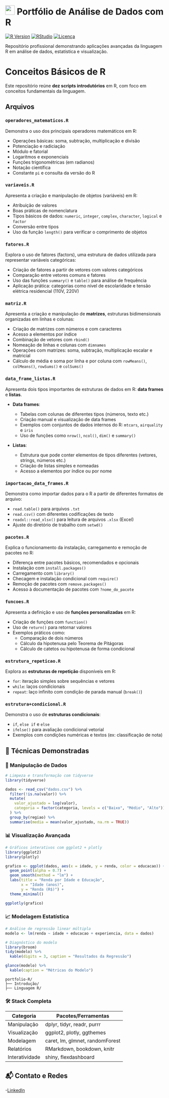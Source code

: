 # <img src="https://www.r-project.org/logo/Rlogo.png" width="30" height="30"> Portfólio de Análise de Dados com R

[![R Version](https://img.shields.io/badge/R-4.3.2+-276DC3?logo=r&logoColor=white)](https://www.r-project.org/)
[![RStudio](https://img.shields.io/badge/RStudio-2023.12+-75AADB?logo=rstudio)](https://www.rstudio.com/)
[![Licença](https://img.shields.io/badge/Licença-MIT-green)](LICENSE)

Repositório profissional demonstrando aplicações avançadas da linguagem R em análise de dados, estatística e visualização.
# Conceitos Básicos de R

Este repositório reúne **dez scripts introdutórios** em R, com foco em conceitos fundamentais da linguagem.

## Arquivos

### `operadores_matematicos.R`

Demonstra o uso dos principais operadores matemáticos em R:

- Operações básicas: soma, subtração, multiplicação e divisão  
- Potenciação e radiciação  
- Módulo e fatorial  
- Logaritmos e exponenciais  
- Funções trigonométricas (em radianos)  
- Notação científica  
- Constante `pi` e consulta da versão do R  

### `variaveis.R`

Apresenta a criação e manipulação de objetos (variáveis) em R:

- Atribuição de valores  
- Boas práticas de nomenclatura  
- Tipos básicos de dados: `numeric`, `integer`, `complex`, `character`, `logical` e `factor`  
- Conversão entre tipos  
- Uso da função `length()` para verificar o comprimento de objetos  

### `fatores.R`

Explora o uso de fatores (factors), uma estrutura de dados utilizada para representar variáveis categóricas:

- Criação de fatores a partir de vetores com valores categóricos  
- Comparação entre vetores comuns e fatores  
- Uso das funções `summary()` e `table()` para análise de frequência  
- Aplicação prática: categorias como nível de escolaridade e tensão elétrica residencial (110V, 220V)  

### `matriz.R`

Apresenta a criação e manipulação de **matrizes**, estruturas bidimensionais organizadas em linhas e colunas:

- Criação de matrizes com números e com caracteres  
- Acesso a elementos por índice  
- Combinação de vetores com `rbind()`  
- Nomeação de linhas e colunas com `dimnames`  
- Operações com matrizes: soma, subtração, multiplicação escalar e matricial  
- Cálculo de média e soma por linha e por coluna com `rowMeans()`, `colMeans()`, `rowSums()` e `colSums()`  

### `data_frame_listas.R`

Apresenta dois tipos importantes de estruturas de dados em R: **data frames** e **listas**.

- **Data frames**:
  - Tabelas com colunas de diferentes tipos (números, texto etc.)
  - Criação manual e visualização de data frames
  - Exemplos com conjuntos de dados internos do R: `mtcars`, `airquality` e `iris`
  - Uso de funções como `nrow()`, `ncol()`, `dim()` e `summary()`

- **Listas**:
  - Estrutura que pode conter elementos de tipos diferentes (vetores, strings, números etc.)
  - Criação de listas simples e nomeadas
  - Acesso a elementos por índice ou por nome

### `importacao_data_frames.R`

Demonstra como importar dados para o R a partir de diferentes formatos de arquivo:

- `read.table()` para arquivos `.txt`
- `read.csv()` com diferentes codificações de texto
- `readxl::read_xlsx()` para leitura de arquivos `.xlsx` (Excel)
- Ajuste do diretório de trabalho com `setwd()`

### `pacotes.R`

Explica o funcionamento da instalação, carregamento e remoção de pacotes no R:

- Diferença entre pacotes básicos, recomendados e opcionais
- Instalação com `install.packages()`
- Carregamento com `library()`
- Checagem e instalação condicional com `require()`
- Remoção de pacotes com `remove.packages()`
- Acesso à documentação de pacotes com `?nome_do_pacote`

### `funcoes.R`

Apresenta a definição e uso de **funções personalizadas** em R:

- Criação de funções com `function()`
- Uso de `return()` para retornar valores
- Exemplos práticos como:
  - Comparação de dois números
  - Cálculo da hipotenusa pelo Teorema de Pitágoras
  - Cálculo de catetos ou hipotenusa de forma condicional

### `estrutura_repeticao.R`

Explora as **estruturas de repetição** disponíveis em R:

- `for`: iteração simples sobre sequências e vetores
- `while`: laços condicionais
- `repeat`: laço infinito com condição de parada manual (`break()`)

### `estrutura+condicional.R`

Demonstra o uso de **estruturas condicionais**:

- `if`, `else if` e `else`
- `ifelse()` para avaliação condicional vetorial
- Exemplos com condições numéricas e textos (ex: classificação de nota)


## 🧩 Técnicas Demonstradas

### 🔧 Manipulação de Dados
```r
# Limpeza e transformação com tidyverse
library(tidyverse)

dados <- read_csv("dados.csv") %>%
  filter(!is.na(valor)) %>%
  mutate(
    valor_ajustado = log(valor),
    categoria = factor(categoria, levels = c("Baixo", "Médio", "Alto"))
  ) %>%
  group_by(regiao) %>%
  summarise(media = mean(valor_ajustado, na.rm = TRUE))
```
### 📊 Visualização Avançada
```r
# Gráficos interativos com ggplot2 + plotly
library(ggplot2)
library(plotly)

grafico <- ggplot(dados, aes(x = idade, y = renda, color = educacao)) +
  geom_point(alpha = 0.7) +
  geom_smooth(method = "lm") +
  labs(title = "Renda por Idade e Educação",
       x = "Idade (anos)",
       y = "Renda (R$)") +
  theme_minimal()

ggplotly(grafico)
```
### 📈 Modelagem Estatística
```r
# Análise de regressão linear múltipla
modelo <- lm(renda ~ idade + educacao + experiencia, data = dados)

# Diagnóstico do modelo
library(broom)
tidy(modelo) %>%
  kable(digits = 3, caption = "Resultados da Regressão")

glance(modelo) %>%
  kable(caption = "Métricas do Modelo")
```
```
portfolio-R/
├── Introdução/
├── Linguagem R/
```

### 🛠️ Stack Completa
| Categoria      | Pacotes/Ferramentas                     |
|----------------|------------------------------------------|
| Manipulação    | dplyr, tidyr, readr, purrr              |
| Visualização   | ggplot2, plotly, ggthemes               |
| Modelagem      | caret, lm, glmnet, randomForest         |
| Relatórios     | RMarkdown, bookdown, knitr              |
| Interatividade | shiny, flexdashboard                    |

## 📬 Contato e Redes

-[LinkedIn](https://www.linkedin.com/in/daniel-mendes-a64326140)
